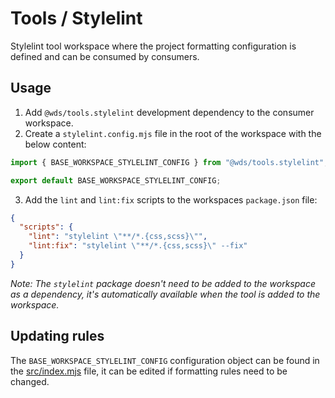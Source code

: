 # Tools / Stylelint

Stylelint tool workspace where the project formatting configuration is defined and can be consumed by consumers.

## Usage

1. Add `@wds/tools.stylelint` development dependency to the consumer workspace.
2. Create a `stylelint.config.mjs` file in the root of the workspace with the below content:

```js
import { BASE_WORKSPACE_STYLELINT_CONFIG } from "@wds/tools.stylelint";

export default BASE_WORKSPACE_STYLELINT_CONFIG;
```

3. Add the `lint` and `lint:fix` scripts to the workspaces `package.json` file:

```json
{
  "scripts": {
    "lint": "stylelint \"**/*.{css,scss}\"",
    "lint:fix": "stylelint \"**/*.{css,scss}\" --fix"
  }
}
```

_Note: The `stylelint` package doesn't need to be added to the workspace as a dependency, it's automatically available when the tool is added to the workspace._

## Updating rules

The `BASE_WORKSPACE_STYLELINT_CONFIG` configuration object can be found in the [src/index.mjs](./src/index.mjs) file, it can be edited if formatting rules need to be changed.

